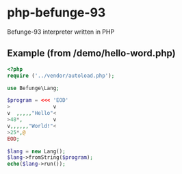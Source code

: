 php-befunge-93
==============

Befunge-93 interpreter written in PHP

Example (from /demo/hello-word.php)
------

```php
<?php
require ('../vendor/autoload.php');

use Befunge\Lang;

$program = <<< 'EOD'
>              v
v  ,,,,,"Hello"<
>48*,          v
v,,,,,,"World!"<
>25*,@
EOD;

$lang = new Lang();
$lang->fromString($program);
echo($lang->run());
```
